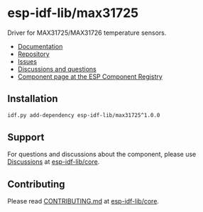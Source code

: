 # esp-idf-lib/max31725

Driver for MAX31725/MAX31726 temperature sensors.

* [Documentation](https://esp-idf-lib.github.io/max31725/)
* [Repository](https://github.com/esp-idf-lib/max31725)
* [Issues](https://github.com/esp-idf-lib/max31725/issues)
* [Discussions and questions](https://github.com/esp-idf-lib/core/discussions)
* [Component page at the ESP Component Registry](https://components.espressif.com/components/esp-idf-lib/max31725)

## Installation

```sh
idf.py add-dependency esp-idf-lib/max31725^1.0.0
```

## Support

For questions and discussions about the component, please use
[Discussions](https://github.com/esp-idf-lib/core/discussions)
at [esp-idf-lib/core](https://github.com/esp-idf-lib/core).

## Contributing

Please read [CONTRIBUTING.md](https://github.com/esp-idf-lib/core/blob/main/CONTRIBUTING.md)
at [esp-idf-lib/core](https://github.com/esp-idf-lib/core).
